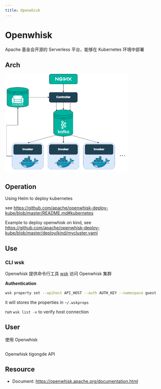 ```yaml
---
title: Openwhisk
---
```


# Openwhisk

Apache 基金会开源的 Serverless 平台，能够在 Kubernetes 环境中部署

## Arch

<img src="../../assets/openwhisk-arch.png" width="400px">

## Operation

Using Helm to deploy kubernetes

see https://github.com/apache/openwhisk-deploy-kube/blob/master/README.md#kubernetes

Example to deploy openwhisk on kind, see https://github.com/apache/openwhisk-deploy-kube/blob/master/deploy/kind/mycluster.yaml

## Use

### CLI wsk

Openwhisk 提供命令行工具
[wsk](https://github.com/apache/openwhisk/blob/master/docs/cli.md#openwhisk-cli)
访问 Openwhisk 集群

**Authentication**

```sh
wsk property set --apihost API_HOST --auth AUTH_KEY --namespace guest
```

it will stores the properties in `~/.wskprops`

run `wsk list -v` to verify host connection


## User

使用 Openwhisk

## 

Openwhisk tigongde API

## Resource

- Document: https://openwhisk.apache.org/documentation.html
